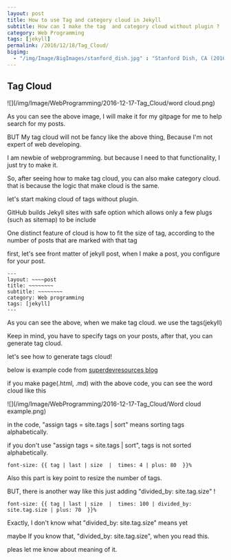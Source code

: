 ```yaml
---
layout: post
title: How to use Tag and category cloud in Jekyll
subtitle: How can I make the tag  and category cloud without plugin ?
category: Web Programming
tags: [jekyll]
permalink: /2016/12/18/Tag_Cloud/
bigimg: 
  - "/img/Image/BigImages/stanford_dish.jpg" : "Stanford Dish, CA (2016)"
---
```


## Tag Cloud
 
   ![](/img/Image/WebProgramming/2016-12-17-Tag_Cloud/word cloud.png)
   
   As you can see the above image, I will make it for my gitpage for me to help search for my posts.
   
   BUT My tag cloud will not be fancy like the above thing, Because I'm not expert of web developing. 
   
   I am newbie of webprogramming. but because I need to that functionality, I just try to make it. 
   
   So, after seeing how to make tag cloud, you can also make category cloud. that is because the logic that make cloud is the same. 
 
   let's start making cloud of tags without plugin.
 
   GitHub builds Jekyll sites with safe option which allows only a few plugs (such as sitemap) to be include 
   
   One distinct feature of cloud is how to fit the size of tag, according to the number of posts that are marked with that tag
   
   first, let's see front matter of jekyll post, when I make a post, you configure for your post. 
 
``` 
---
layout: ~~~~post
title: ~~~~~~~~
subtitle: ~~~~~~~~
category: Web programming
tags: [jekyll]
---   
```   

  As you can see the above, when we make tag cloud. we use the tags(jekyll) 
   
  Keep in mind, you have to specify tags on your posts, after that, you can generate tag cloud. 
   
  let's see how to generate tags cloud! 
   
  below is example code from [superdevresources blog](https://superdevresources.com/tag-cloud-jekyll/) 

  <script src="https://gist.github.com/hyunyoung2/68791d45c085ee36f86ca8ae50ab79ae.js"></script>

 if you make page(.html, .md) with the above code, you can see the word cloud like this 
   
   ![](/img/Image/WebProgramming/2016-12-17-Tag_Cloud/Word cloud example.png)
   
   in the code, "assign tags = site.tags \| sort" means sorting tags alphabetically. 
   
   if you don't use "assign tags = site.tags \| sort", tags is not sorted alphabetically.
   
```
font-size: {{ tag | last | size  |  times: 4 | plus: 80  }}%
```
   
   Also this part is key point to resize the number of tags. 
   
   BUT, there is another way like this just adding "divided_by: site.tag.size" !

```
font-size: {{ tag | last | size  |  times: 100 | divided_by: site.tag.size | plus: 70  }}%
```

   Exactly,  I don't know what "divided_by: site.tag.size" means yet
   
   maybe If you know that, "divided_by: site.tag.size", when you read this. 
   
   pleas let me know about meaning of it. 
